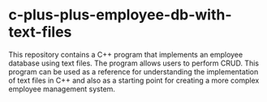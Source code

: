 # c-plus-plus-employee-db-with-text-files
This repository contains a C++ program that implements an employee database using text files. The program allows users to perform CRUD.  This program can be used as a reference for understanding the implementation of text files in C++ and also as a starting point for creating a more complex employee management system.
